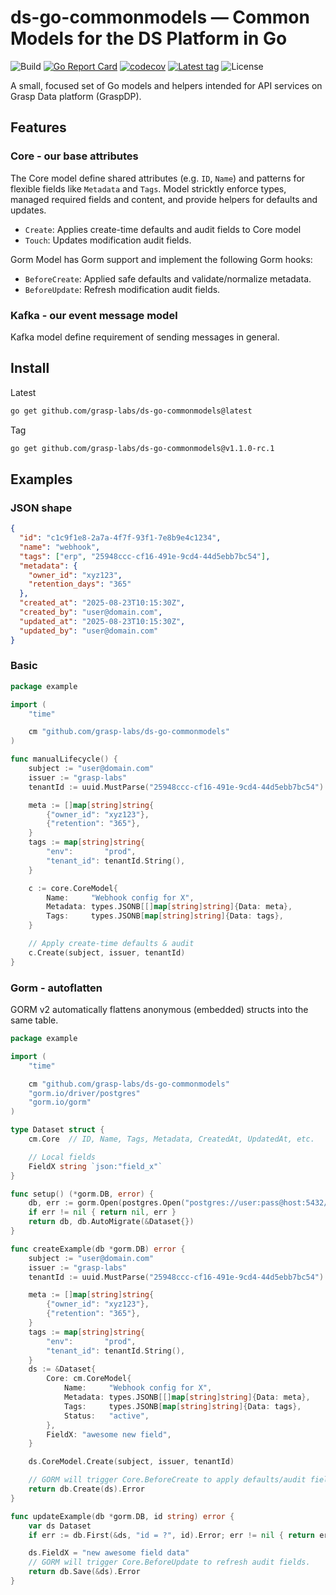 # ds-go-commonmodels — Common Models for the DS Platform in Go

![Build](https://github.com/grasp-labs/ds-go-commonmodels/actions/workflows/ci.yml/badge.svg)
[![Go Report Card](https://goreportcard.com/badge/github.com/grasp-labs/ds-go-commonmodels)](https://goreportcard.com/report/github.com/grasp-labs/ds-go-commonmodels)
[![codecov](https://codecov.io/gh/grasp-labs/ds-go-commonmodels/branch/main/graph/badge.svg)](https://codecov.io/gh/grasp-labs/ds-go-commonmodels)
[![Latest tag](https://img.shields.io/github/v/tag/grasp-labs/ds-go-commonmodels?sort=semver)](https://github.com/grasp-labs/ds-go-commonmodels/tags)
![License](https://img.shields.io/github/license/grasp-labs/ds-go-commonmodels?cacheSeconds=60)

A small, focused set of Go models and helpers intended for API services on Grasp Data platform (GraspDP).

## Features

### Core - our base attributes

The Core model define shared attributes (e.g. `ID`, `Name`) and patterns for flexible fields like `Metadata` and `Tags`. Model stricktly enforce types, managed required fields and content, and provide helpers for defaults and updates.

- `Create`: Applies create-time defaults and audit fields to Core model
- `Touch`: Updates modification audit fields.

Gorm
Model has Gorm support and implement the following Gorm hooks:

- `BeforeCreate`: Applied safe defaults and validate/normalize metadata.
- `BeforeUpdate`: Refresh modification audit fields.

### Kafka - our event message model

Kafka model define requirement of sending messages in general.

## Install

Latest

```bash
go get github.com/grasp-labs/ds-go-commonmodels@latest
```

Tag

```bash
go get github.com/grasp-labs/ds-go-commonmodels@v1.1.0-rc.1
```

## Examples

### JSON shape

```json
{
  "id": "c1c9f1e8-2a7a-4f7f-93f1-7e8b9e4c1234",
  "name": "webhook",
  "tags": ["erp", "25948ccc-cf16-491e-9cd4-44d5ebb7bc54"],
  "metadata": {
    "owner_id": "xyz123",
    "retention_days": "365"
  },
  "created_at": "2025-08-23T10:15:30Z",
  "created_by": "user@domain.com",
  "updated_at": "2025-08-23T10:15:30Z",
  "updated_by": "user@domain.com"
}

```

### Basic

```go
package example

import (
    "time"

    cm "github.com/grasp-labs/ds-go-commonmodels"
)

func manualLifecycle() {
	subject := "user@domain.com"
	issuer := "grasp-labs"
	tenantId := uuid.MustParse("25948ccc-cf16-491e-9cd4-44d5ebb7bc54")

	meta := []map[string]string{
		{"owner_id": "xyz123"},
		{"retention": "365"},
	}
	tags := map[string]string{
		"env":       "prod",
		"tenant_id": tenantId.String(),
	}

	c := core.CoreModel{
		Name:     "Webhook config for X",
		Metadata: types.JSONB[[]map[string]string]{Data: meta},
		Tags:     types.JSONB[map[string]string]{Data: tags},
	}

	// Apply create-time defaults & audit
	c.Create(subject, issuer, tenantId)
}

```

### Gorm - autoflatten

GORM v2 automatically flattens anonymous (embedded) structs into the same table.

```go
package example

import (
    "time"

    cm "github.com/grasp-labs/ds-go-commonmodels"
    "gorm.io/driver/postgres"
    "gorm.io/gorm"
)

type Dataset struct {
    cm.Core  // ID, Name, Tags, Metadata, CreatedAt, UpdatedAt, etc.

    // Local fields
    FieldX string `json:"field_x"`
}

func setup() (*gorm.DB, error) {
    db, err := gorm.Open(postgres.Open("postgres://user:pass@host:5432/db?sslmode=enable"), &gorm.Config{})
    if err != nil { return nil, err }
    return db, db.AutoMigrate(&Dataset{})
}

func createExample(db *gorm.DB) error {
    subject := "user@domain.com"
	issuer := "grasp-labs"
	tenantId := uuid.MustParse("25948ccc-cf16-491e-9cd4-44d5ebb7bc54")

	meta := []map[string]string{
		{"owner_id": "xyz123"},
		{"retention": "365"},
	}
	tags := map[string]string{
		"env":       "prod",
		"tenant_id": tenantId.String(),
	}
    ds := &Dataset{
        Core: cm.CoreModel{
            Name:     "Webhook config for X",
		    Metadata: types.JSONB[[]map[string]string]{Data: meta},
		    Tags:     types.JSONB[map[string]string]{Data: tags},
		    Status:   "active",
        },
        FieldX: "awesome new field",
    }

    ds.CoreModel.Create(subject, issuer, tenantId)

    // GORM will trigger Core.BeforeCreate to apply defaults/audit fields.
    return db.Create(ds).Error
}

func updateExample(db *gorm.DB, id string) error {
    var ds Dataset
    if err := db.First(&ds, "id = ?", id).Error; err != nil { return err }

    ds.FieldX = "new awesome field data"
    // GORM will trigger Core.BeforeUpdate to refresh audit fields.
    return db.Save(&ds).Error
}

```